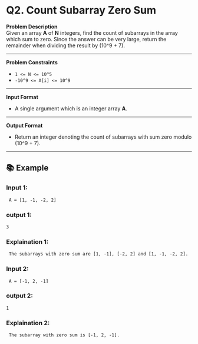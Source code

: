 # Q2. Count Subarray Zero Sum

**Problem Description**  
Given an array **A** of **N** integers, find the count of subarrays in the array which sum to zero. Since the answer can be very large, return the remainder when dividing the result by \(10^9 + 7\).

---

**Problem Constraints**
- `1 <= N <= 10^5`
- `-10^9 <= A[i] <= 10^9`

---

**Input Format**
- A single argument which is an integer array **A**.

---

**Output Format**
- Return an integer denoting the count of subarrays with sum zero modulo \(10^9 + 7\).

---

## 📚 Example

### Input 1:
```plaintext
 A = [1, -1, -2, 2]
```
### output 1:
```plaintext
3
```
### Explaination 1:
```plaintext
 The subarrays with zero sum are [1, -1], [-2, 2] and [1, -1, -2, 2].
```
### Input 2:
```plaintext
 A = [-1, 2, -1]
```
### output 2:
```plaintext
1
```
### Explaination 2:
```plaintext
 The subarray with zero sum is [-1, 2, -1].
```